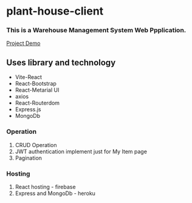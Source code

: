 # plant-house-client

### This is a Warehouse Management System Web Ppplication.


[Project Demo](https://plant-assignment.web.app/)


## Uses library and technology
- Vite-React
- React-Bootstrap
- React-Metarial UI
- axios
- React-Routerdom
- Express.js
- MongoDb

### Operation
1. CRUD Operation
2. JWT authentication implement just for My Item page
3. Pagination

### Hosting
1. React hosting - firebase
2. Express and MongoDb - heroku